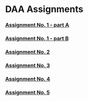 # DAA Assignments

### [Assignment No. 1 - part A](./Assigment_1_part1_DAA.java)

### [Assignment No. 1 - part B](./Assigment_1_part2_DAA.java)

### [Assignment No. 2](./ASS2.java)

### [Assignment No. 3]()

### [Assignment No. 4](./ass4.java)

### [Assignment No. 5]()
